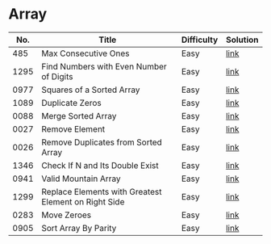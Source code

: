 # Array
|No.|Title|Difficulty|Solution|
|---|---|---|---|
|485|Max Consecutive Ones|Easy|[link](array/0485.md)|
|1295|Find Numbers with Even Number of Digits|Easy|[link](array/1295.md)|
|0977|Squares of a Sorted Array|Easy|[link](array/0977.md)|
|1089|Duplicate Zeros|Easy|[link](array/1089.md)|
|0088|Merge Sorted Array|Easy|[link](array/0088.md)|
|0027|Remove Element|Easy|[link](array/0027.md)|
|0026|Remove Duplicates from Sorted Array|Easy|[link](array/0026.md)|
|1346|Check If N and Its Double Exist|Easy|[link](array/1346.md)|
|0941|Valid Mountain Array|Easy|[link](array/0941.md)|
|1299|Replace Elements with Greatest Element on Right Side|Easy|[link](array/1299.md)|
|0283|Move Zeroes|Easy|[link](array/0283.md)|
|0905|Sort Array By Parity|Easy|[link](array/0905.md)|